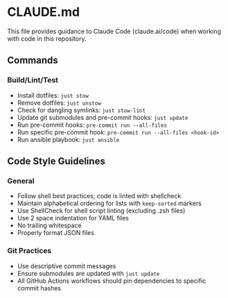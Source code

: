 # CLAUDE.md

This file provides guidance to Claude Code (claude.ai/code) when working with code in this repository.

## Commands

### Build/Lint/Test
- Install dotfiles: `just stow`
- Remove dotfiles: `just unstow`
- Check for dangling symlinks: `just stow-lint`
- Update git submodules and pre-commit hooks: `just update`
- Run pre-commit hooks: `pre-commit run --all-files`
- Run specific pre-commit hook: `pre-commit run --all-files <hook-id>`
- Run ansible playbook: `just ansible`

## Code Style Guidelines

### General
- Follow shell best practices; code is linted with shellcheck
- Maintain alphabetical ordering for lists with `keep-sorted` markers
- Use ShellCheck for shell script linting (excluding .zsh files)
- Use 2 space indentation for YAML files
- No trailing whitespace
- Properly format JSON files

### Git Practices
- Use descriptive commit messages
- Ensure submodules are updated with `just update`
- All GitHub Actions workflows should pin dependencies to specific commit hashes